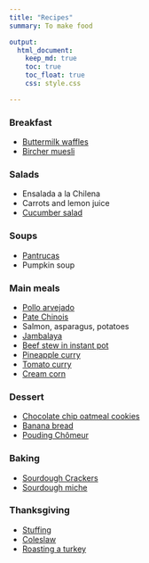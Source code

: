 ```yaml
---
title: "Recipes"
summary: To make food

output:
  html_document:
    keep_md: true
    toc: true
    toc_float: true
    css: style.css

---
```


### Breakfast
- [Buttermilk waffles](https://www.jeremylabrecque.org/recipes/buttermilk_waffles)
- [Bircher muesli](https://www.jeremylabrecque.org/recipes/bircher_muesli)

### Salads
- Ensalada a la Chilena
- Carrots and lemon juice
- [Cucumber salad](https://www.jeremylabrecque.org/recipes/cucumber_salad)


### Soups
- [Pantrucas](https://www.jeremylabrecque.org/recipes/pantrucas)
- Pumpkin soup


###  Main meals
- [Pollo arvejado](https://www.jeremylabrecque.org/recipes/pollo_arvejado)
- [Pate Chinois](https://www.ricardocuisine.com/en/recipes/5541-pate-chinois-shepherd-s-pie)
- Salmon, asparagus, potatoes
- [Jambalaya](https://www.jeremylabrecque.org/recipes/jambalaya)
- [Beef stew in instant pot](https://www.jeremylabrecque.org/recipes/beef_stew)
- [Pineapple curry](https://www.jeremylabrecque.org/recipes/pineapple_curry)
- [Tomato curry](https://www.jeremylabrecque.org/recipes/tomato_curry)
- [Cream corn](https://www.jeremylabrecque.org/recipes/cream_corn)


### Dessert     
- [Chocolate chip oatmeal cookies](https://www.jeremylabrecque.org/recipes/chocolate_chip_oatmeal_cookies)
- [Banana bread](https://www.jeremylabrecque.org/recipes/banana_bread)
- [Pouding Chômeur](https://www.jeremylabrecque.org/recipes/pouding)

### Baking
- [Sourdough Crackers](https://www.jeremylabrecque.org/recipes/sourdough_crackers)
- [Sourdough miche](https://docs.google.com/spreadsheets/d/1yb-5Zq36HE50GGXyTz32piH-a77dev0GmCV95H-Tmx4/edit#gid=1965387700)

### Thanksgiving
- [Stuffing](https://www.jeremylabrecque.org/recipes/stuffing)
- [Coleslaw](https://www.jeremylabrecque.org/recipes/coleslaw)
- [Roasting a turkey](https://www.canadianturkey.ca/wholebird/roasting-a-whole-turkey/)
